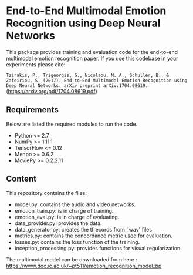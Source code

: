 # End-to-End Multimodal Emotion Recognition using Deep Neural Networks

This package provides training and evaluation code for the end-to-end multimodal emotion recognition paper. If you use this codebase in your experiments please cite:

`Tzirakis, P., Trigeorgis, G., Nicolaou, M. A., Schuller, B., & Zafeiriou, S. (2017). End-to-End Multimodal Emotion Recognition using Deep Neural Networks. arXiv preprint arXiv:1704.08619.` (https://arxiv.org/pdf/1704.08619.pdf)

## Requirements
Below are listed the required modules to run the code.

  * Python <= 2.7
  * NumPy >= 1.11.1
  * TensorFlow <= 0.12
  * Menpo >= 0.6.2
  * MoviePy >= 0.2.2.11
 
## Content
This repository contains the files:
  * model.py: contains the audio and video networks.
  * emotion_train.py: is in charge of training.
  * emotion_eval.py: is in charge of evaluating.
  * data_provider.py: provides the data.
  * data_generator.py: creates the tfrecords from '.wav' files
  * metrics.py: contains the concordance metric used for evaluation.
  * losses.py: contains the loss function of the training.
  * inception_processing.py: provides functions for visual regularization. 
  
The multimodal model can be downloaded from here : https://www.doc.ic.ac.uk/~pt511/emotion_recognition_model.zip
